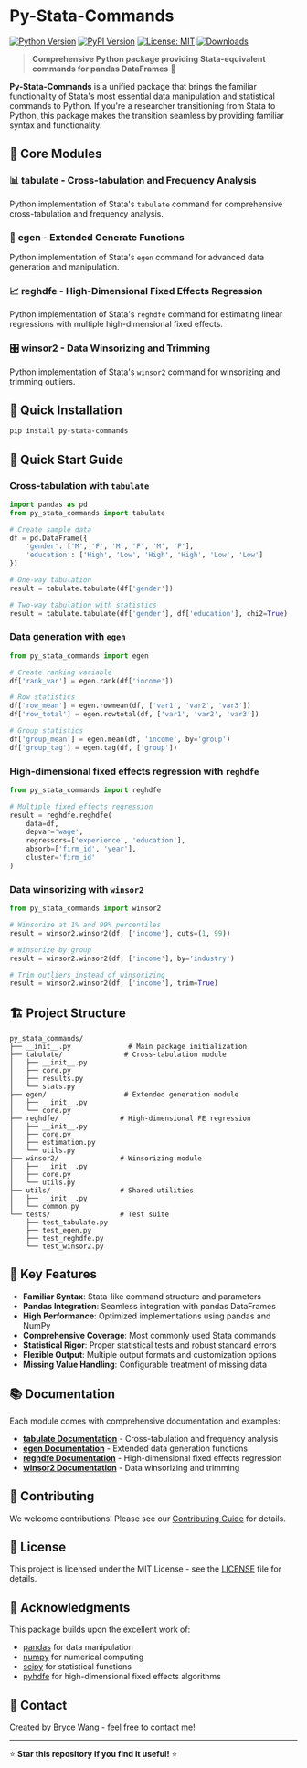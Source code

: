 # Py-Stata-Commands

[![Python Version](https://img.shields.io/pypi/pyversions/py-stata-commands)](https://pypi.org/project/py-stata-commands/)
[![PyPI Version](https://img.shields.io/pypi/v/py-stata-commands)](https://pypi.org/project/py-stata-commands/)
[![License: MIT](https://img.shields.io/badge/License-MIT-yellow.svg)](https://opensource.org/licenses/MIT)
[![Downloads](https://img.shields.io/pypi/dm/py-stata-commands)](https://pypi.org/project/py-stata-commands/)

> **Comprehensive Python package providing Stata-equivalent commands for pandas DataFrames** 🐍

**Py-Stata-Commands** is a unified package that brings the familiar functionality of Stata's most essential data manipulation and statistical commands to Python. If you're a researcher transitioning from Stata to Python, this package makes the transition seamless by providing familiar syntax and functionality.

## 🎯 Core Modules

### 📊 **tabulate** - Cross-tabulation and Frequency Analysis
Python implementation of Stata's `tabulate` command for comprehensive cross-tabulation and frequency analysis.

### 🔧 **egen** - Extended Generate Functions  
Python implementation of Stata's `egen` command for advanced data generation and manipulation.

### 📈 **reghdfe** - High-Dimensional Fixed Effects Regression
Python implementation of Stata's `reghdfe` command for estimating linear regressions with multiple high-dimensional fixed effects.

### 🎛️ **winsor2** - Data Winsorizing and Trimming
Python implementation of Stata's `winsor2` command for winsorizing and trimming outliers.

## 🚀 Quick Installation

```bash
pip install py-stata-commands
```

## 📖 Quick Start Guide

### Cross-tabulation with `tabulate`

```python
import pandas as pd
from py_stata_commands import tabulate

# Create sample data
df = pd.DataFrame({
    'gender': ['M', 'F', 'M', 'F', 'M', 'F'],
    'education': ['High', 'Low', 'High', 'High', 'Low', 'Low']
})

# One-way tabulation
result = tabulate.tabulate(df['gender'])

# Two-way tabulation with statistics
result = tabulate.tabulate(df['gender'], df['education'], chi2=True)
```

### Data generation with `egen`

```python
from py_stata_commands import egen

# Create ranking variable
df['rank_var'] = egen.rank(df['income'])

# Row statistics
df['row_mean'] = egen.rowmean(df, ['var1', 'var2', 'var3'])
df['row_total'] = egen.rowtotal(df, ['var1', 'var2', 'var3'])

# Group statistics
df['group_mean'] = egen.mean(df, 'income', by='group')
df['group_tag'] = egen.tag(df, ['group'])
```

### High-dimensional fixed effects regression with `reghdfe`

```python
from py_stata_commands import reghdfe

# Multiple fixed effects regression
result = reghdfe.reghdfe(
    data=df,
    depvar='wage',
    regressors=['experience', 'education'],
    absorb=['firm_id', 'year'],
    cluster='firm_id'
)
```

### Data winsorizing with `winsor2`

```python
from py_stata_commands import winsor2

# Winsorize at 1% and 99% percentiles
result = winsor2.winsor2(df, ['income'], cuts=(1, 99))

# Winsorize by group
result = winsor2.winsor2(df, ['income'], by='industry')

# Trim outliers instead of winsorizing
result = winsor2.winsor2(df, ['income'], trim=True)
```

## 🏗️ Project Structure

```
py_stata_commands/
├── __init__.py              # Main package initialization
├── tabulate/               # Cross-tabulation module
│   ├── __init__.py
│   ├── core.py
│   ├── results.py
│   └── stats.py
├── egen/                   # Extended generation module
│   ├── __init__.py
│   └── core.py
├── reghdfe/               # High-dimensional FE regression
│   ├── __init__.py
│   ├── core.py
│   ├── estimation.py
│   └── utils.py
├── winsor2/               # Winsorizing module
│   ├── __init__.py
│   ├── core.py
│   └── utils.py
├── utils/                 # Shared utilities
│   ├── __init__.py
│   └── common.py
└── tests/                 # Test suite
    ├── test_tabulate.py
    ├── test_egen.py
    ├── test_reghdfe.py
    └── test_winsor2.py
```

## 🔧 Key Features

- **Familiar Syntax**: Stata-like command structure and parameters
- **Pandas Integration**: Seamless integration with pandas DataFrames
- **High Performance**: Optimized implementations using pandas and NumPy
- **Comprehensive Coverage**: Most commonly used Stata commands
- **Statistical Rigor**: Proper statistical tests and robust standard errors
- **Flexible Output**: Multiple output formats and customization options
- **Missing Value Handling**: Configurable treatment of missing data

## 📚 Documentation

Each module comes with comprehensive documentation and examples:

- [**tabulate Documentation**](docs/tabulate.md) - Cross-tabulation and frequency analysis
- [**egen Documentation**](docs/egen.md) - Extended data generation functions
- [**reghdfe Documentation**](docs/reghdfe.md) - High-dimensional fixed effects regression  
- [**winsor2 Documentation**](docs/winsor2.md) - Data winsorizing and trimming

## 🤝 Contributing

We welcome contributions! Please see our [Contributing Guide](CONTRIBUTING.md) for details.

## 📄 License

This project is licensed under the MIT License - see the [LICENSE](LICENSE) file for details.

## 🙏 Acknowledgments

This package builds upon the excellent work of:
- [pandas](https://pandas.pydata.org/) for data manipulation
- [numpy](https://numpy.org/) for numerical computing
- [scipy](https://scipy.org/) for statistical functions
- [pyhdfe](https://github.com/jeffgortmaker/pyhdfe) for high-dimensional fixed effects algorithms

## 📧 Contact

Created by [Bryce Wang](https://github.com/brycewang-stanford) - feel free to contact me!

---

⭐ **Star this repository if you find it useful!** ⭐
